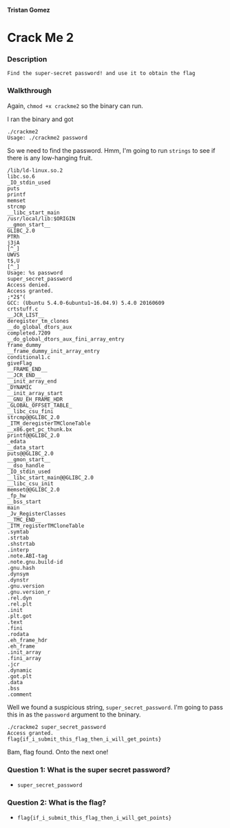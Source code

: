 **Tristan Gomez**

#  Crack Me 2


### Description
```
Find the super-secret password! and use it to obtain the flag
```

### Walkthrough

Again, `chmod +x crackme2` so the binary can run.

I ran the binary and got 
```
./crackme2
Usage: ./crackme2 password
```

So we need to find the password. Hmm, I'm going to run `strings` to see if there is any low-hanging fruit.
```
/lib/ld-linux.so.2
libc.so.6
_IO_stdin_used
puts
printf
memset
strcmp
__libc_start_main
/usr/local/lib:$ORIGIN
__gmon_start__
GLIBC_2.0                                                                                                          
PTRh                                                                                                               
j3jA                                                                                                               
[^_]                                                                                                               
UWVS                                                                                                               
t$,U                                                                                                               
[^_]                                                                                                               
Usage: %s password                                                                                                 
super_secret_password                                                                                              
Access denied.                                                                                                     
Access granted.                                                                                                    
;*2$"(                                                                                                             
GCC: (Ubuntu 5.4.0-6ubuntu1~16.04.9) 5.4.0 20160609                                                                
crtstuff.c                                                                                                         
__JCR_LIST__                                                                                                       
deregister_tm_clones                                                                                               
__do_global_dtors_aux                                                                                              
completed.7209                                                                                                     
__do_global_dtors_aux_fini_array_entry                                                                             
frame_dummy                                                                                                        
__frame_dummy_init_array_entry
conditional1.c
giveFlag
__FRAME_END__
__JCR_END__
__init_array_end
_DYNAMIC
__init_array_start
__GNU_EH_FRAME_HDR
_GLOBAL_OFFSET_TABLE_
__libc_csu_fini
strcmp@@GLIBC_2.0
_ITM_deregisterTMCloneTable
__x86.get_pc_thunk.bx
printf@@GLIBC_2.0
_edata
__data_start
puts@@GLIBC_2.0
__gmon_start__
__dso_handle
_IO_stdin_used
__libc_start_main@@GLIBC_2.0
__libc_csu_init
memset@@GLIBC_2.0
_fp_hw
__bss_start
main
_Jv_RegisterClasses
__TMC_END__
_ITM_registerTMCloneTable
.symtab
.strtab
.shstrtab
.interp
.note.ABI-tag
.note.gnu.build-id
.gnu.hash
.dynsym
.dynstr
.gnu.version
.gnu.version_r
.rel.dyn
.rel.plt
.init
.plt.got
.text
.fini
.rodata
.eh_frame_hdr
.eh_frame
.init_array
.fini_array
.jcr
.dynamic
.got.plt
.data
.bss
.comment
```


Well we found a suspicious string, `super_secret_password`. I'm going to pass this in as the `password` argument to the bninary.

```
./crackme2 super_secret_password
Access granted.
flag{if_i_submit_this_flag_then_i_will_get_points}
```

Bam, flag found. Onto the next one!

### Question 1: What is the super secret password?
* `super_secret_password`

### Question 2: What is the flag?
* `flag{if_i_submit_this_flag_then_i_will_get_points}`

